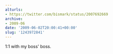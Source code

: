 ```yaml
---
alturls:
- https://twitter.com/bismark/status/2007692669
archive:
- 2009-06
date: '2009-06-02T20:00:41+00:00'
slug: '1243972841'
---
```


1:1 with my boss' boss.

